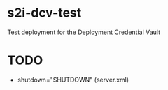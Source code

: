 # s2i-dcv-test
Test deployment for the Deployment Credential Vault

# TODO
* shutdown="SHUTDOWN" (server.xml)
